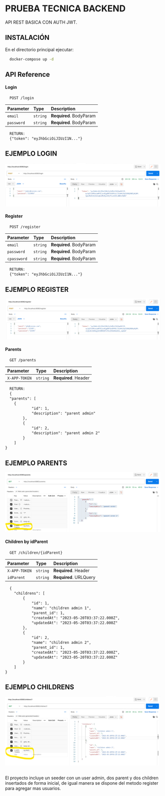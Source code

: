 
# PRUEBA TECNICA BACKEND

API REST BASICA CON AUTH JWT.

## INSTALACIÓN

En el directorio principal ejecutar:

```bash
  docker-compose up -d
```


## API Reference

#### Login

```http
  POST /login
```

| Parameter | Type     | Description                |
| :-------- | :------- | :------------------------- |
| `email` | `string` | **Required**. BodyParam |
| `password` | `string` | **Required**. BodyParam |

```http
  RETURN:
  {"token": "eyJhbGciOiJIUzI1N..."}
```

## EJEMPLO LOGIN

![App Screenshot](/caps/01.png)



#### Register

```http
  POST /register
```

| Parameter | Type     | Description                       |
| :-------- | :------- | :-------------------------------- |
| `email`      | `string` | **Required**. BodyParam |
| `password`      | `string` | **Required**. BodyParam |
| `cpassword`      | `string` | **Required**. BodyParam |

```http
  RETURN:
  {"token": "eyJhbGciOiJIUzI1N..."}
```

## EJEMPLO REGISTER

![App Screenshot](/caps/02.png)


#### Parents

```http
  GET /parents
```

| Parameter | Type     | Description                       |
| :-------- | :------- | :-------------------------------- |
| `X-APP-TOKEN`      | `string` | **Required**. Header |

```http
  RETURN:
  {
  "parents": [
    {
            "id": 1,
            "description": "parent admin"
        },
        {
            "id": 2,
            "description": "parent admin 2"
        }
    ]
}
```

## EJEMPLO PARENTS

![App Screenshot](/caps/03.png)

#### Children by idParent

```http
  GET /children/{idParent}
```

| Parameter | Type     | Description                       |
| :-------- | :------- | :-------------------------------- |
| `X-APP-TOKEN`      | `string` | **Required**. Header |
| `idParent`      | `string` | **Required**. URLQuery |

```http
  {
    "childrens": [
        {
            "id": 1,
            "name": "children admin 1",
            "parent_id": 1,
            "createdAt": "2023-05-20T03:37:22.000Z",
            "updatedAt": "2023-05-20T03:37:22.000Z"
        },
        {
            "id": 2,
            "name": "children admin 2",
            "parent_id": 1,
            "createdAt": "2023-05-20T03:37:22.000Z",
            "updatedAt": "2023-05-20T03:37:22.000Z"
        }
    ]
}
```

## EJEMPLO CHILDRENS

![App Screenshot](/caps/04.png)
## 

El proyecto incluye un seeder con un user admin, dos parent y dos children insertados de forma inicial, de igual manera se dispone del metodo register para agregar mas usuarios.

